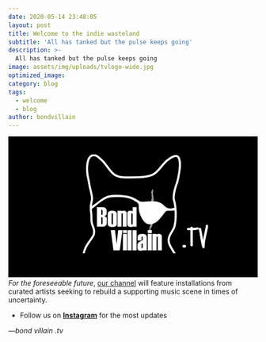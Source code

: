 ```yaml
---
date: 2020-05-14 23:48:05
layout: post
title: Welcome to the indie wasteland
subtitle: 'All has tanked but the pulse keeps going'
description: >-
  All has tanked but the pulse keeps going
image: assets/img/uploads/tvlogo-wide.jpg
optimized_image:
category: blog
tags:
  - welcome
  - blog
author: bondvillain
---
```

![bondvillain.tv](/assets/img/uploads/tvlogo-wide.jpg "bondvillain.tv")
<br>
*For the foreseeable future*, [our channel](https://www.youtube.com/channel/UC5eSIJ6JJPG1_WiVp0_ZLNw) will feature installations from curated artists seeking to rebuild a supporting music scene in times of uncertainty.

*  Follow us on **[Instagram](https://www.instagram.com/bond.villain)** for the most updates


<cite>&mdash;bond villain .tv</cite>
